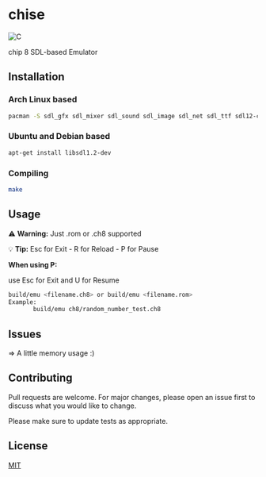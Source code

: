# chise
![C](https://img.shields.io/badge/c-%2300599C.svg?style=for-the-badge&logo=c&logoColor=white)

chip 8 SDL-based Emulator

## Installation
### Arch Linux based
```bash
pacman -S sdl_gfx sdl_mixer sdl_sound sdl_image sdl_net sdl_ttf sdl12-compat
```
### Ubuntu  and Debian based
```bash
apt-get install libsdl1.2-dev
```
### Compiling
```bash
make
```
## Usage
:warning: **Warning:** Just .rom or .ch8 supported

:bulb: **Tip:** Esc for Exit - R for Reload - P for Pause

**When using P:**

use Esc for Exit and U for Resume
```bash
build/emu <filename.ch8> or build/emu <filename.rom>
Example:
       build/emu ch8/random_number_test.ch8
```
## Issues
=> A little memory usage :)
## Contributing
Pull requests are welcome. For major changes, please open an issue first to discuss what you would like to change.

Please make sure to update tests as appropriate.

## License
[MIT](https://choosealicense.com/licenses/mit/)
